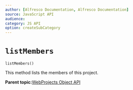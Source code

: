 ```yaml
---
author: [Alfresco Documentation, Alfresco Documentation]
source: JavaScript API
audience: 
category: JS API
option: createSubCategory
---
```


# ``listMembers``

``listMembers()``

This method lists the members of this project.

**Parent topic:**[WebProjects Object API](../references/API-JS-WebProject-Object.md)

